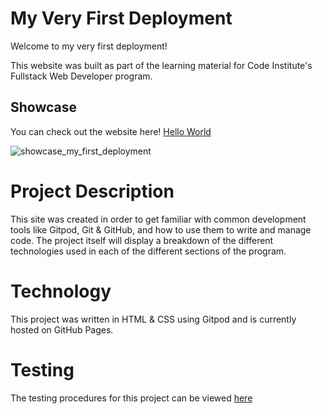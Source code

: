 # My Very First Deployment
Welcome to my very first deployment!

This website was built as part of the learning material for Code Institute's Fullstack Web Developer program.

## Showcase
You can check out the website here! [Hello World](https://tetrapak-dev.github.io/my-first-deployment/)

![showcase_my_first_deployment](https://github.com/tetrapak-dev/my-first-deployment/blob/master/assets/images/showcase_my_first_deployment.png)

# Project Description
This site was created in order to get familiar with common development tools like Gitpod, Git & GitHub, and how to use them to write and manage code. The project itself will display a breakdown of the different technologies used in each of the different sections of the program.

# Technology
This project was written in HTML & CSS using Gitpod and is currently hosted on GitHub Pages.

# Testing
The testing procedures for this project can be viewed [here](https://github.com/tetrapak-dev/my-first-deployment/blob/master/TESTING.md)